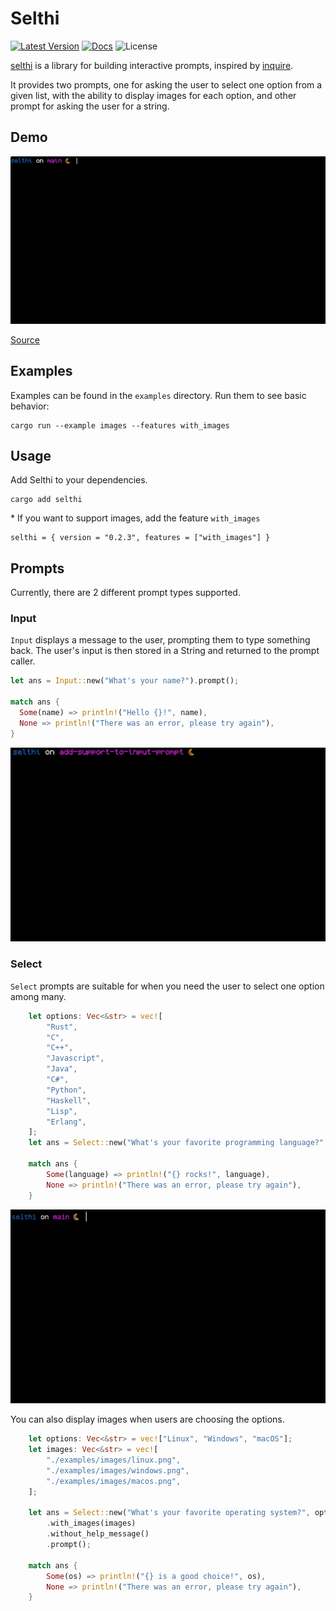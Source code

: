 # Selthi

[![Latest Version]][crates.io] [![Docs]][docs.rs] ![License]

[crates.io]: https://crates.io/crates/selthi
[latest version]: https://img.shields.io/crates/v/selthi.svg
[docs]: https://img.shields.io/docsrs/selthi/latest?logo=docs.rs
[docs.rs]: https://docs.rs/selthi
[license]: https://img.shields.io/crates/l/selthi.svg

[selthi](https://github.com/anotherlusitano/selthi) is a library for building interactive prompts, inspired by [inquire](https://github.com/mikaelmello/inquire).

It provides two prompts, one for asking the user to select one option from a given list, with the ability to display images for each option, and other prompt for asking the user for a string.

## Demo

![Animated GIF making a demonstration of this library](./assets/images.gif)

[Source](./examples/images.rs)

## Examples

Examples can be found in the `examples` directory. Run them to see basic behavior:

```
cargo run --example images --features with_images
```

## Usage

Add Selthi to your dependencies.

```
cargo add selthi
```

\* If you want to support images, add the feature `with_images`

```
selthi = { version = "0.2.3", features = ["with_images"] }
```

## Prompts

Currently, there are 2 different prompt types supported.

### Input

`Input` displays a message to the user, prompting them to type something back. The user's input is then stored in a String and returned to the prompt caller.

```rust
let ans = Input::new("What's your name?").prompt();

match ans {
  Some(name) => println!("Hello {}!", name),
  None => println!("There was an error, please try again"),
}
```

![Animated GIF making a demonstration of a simple prompt with Input created with this library.](./assets/input.gif)

### Select

`Select` prompts are suitable for when you need the user to select one option among many.

```rust
    let options: Vec<&str> = vec![
        "Rust",
        "C",
        "C++",
        "Javascript",
        "Java",
        "C#",
        "Python",
        "Haskell",
        "Lisp",
        "Erlang",
    ];
    let ans = Select::new("What's your favorite programming language?", options).prompt();

    match ans {
        Some(language) => println!("{} rocks!", language),
        None => println!("There was an error, please try again"),
    }
```

![Animated GIF making a demonstration of a simple prompt with Input created with this library.](./assets/default.gif)

You can also display images when users are choosing the options.

```rust
    let options: Vec<&str> = vec!["Linux", "Windows", "macOS"];
    let images: Vec<&str> = vec![
        "./examples/images/linux.png",
        "./examples/images/windows.png",
        "./examples/images/macos.png",
    ];

    let ans = Select::new("What's your favorite operating system?", options)
        .with_images(images)
        .without_help_message()
        .prompt();

    match ans {
        Some(os) => println!("{} is a good choice!", os),
        None => println!("There was an error, please try again"),
    }
```
